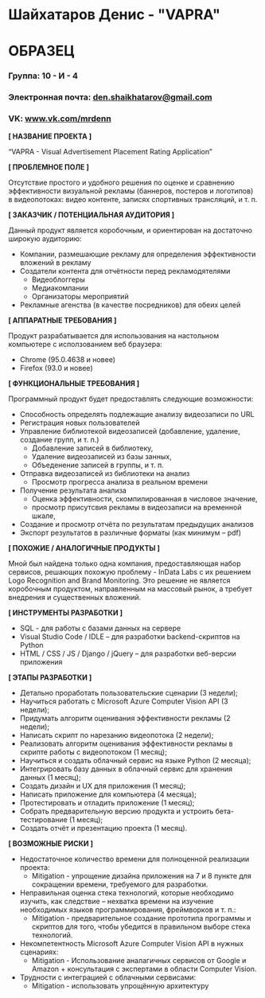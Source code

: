 # Шайхатаров Денис - "VAPRA"
# ОБРАЗЕЦ

### Группа: 10 - И - 4
### Электронная почта: den.shaikhatarov@gmail.com
### VK: www.vk.com/mrdenn

**[ НАЗВАНИЕ ПРОЕКТА ]**

“VAPRA - Visual Advertisement Placement Rating Application”

**[ ПРОБЛЕМНОЕ ПОЛЕ ]**

Отсутствие простого и удобного решения по оценке и сравнению эффективности визуальной рекламы (баннеров, постеров и логотипов) в видеопотоках: видео контенте, записях спортивных трансляций, и т. п.

**[ ЗАКАЗЧИК / ПОТЕНЦИАЛЬНАЯ АУДИТОРИЯ ]**

Данный продукт является коробочным, и ориентирован на достаточно широкую аудиторию:
* Компании, размешающие рекламу для определения эффективности вложений в рекламу 
* Создатели контента для отчётности перед рекламодятелями
  * Видеоблоггеры
  * Медиакомпании
  * Организаторы мероприятий
* Рекламные агенства (в качестве посредников) для обеих целей 

**[ АППАРАТНЫЕ ТРЕБОВАНИЯ ]** 

Продукт разрабатывается для использования на настольном компьютере с исползованием веб браузера:
* Chrome (95.0.4638 и новее)
* Firefox (93.0 и новее)

**[ ФУНКЦИОНАЛЬНЫЕ ТРЕБОВАНИЯ ]**

Программный продукт будет предоставлять следующие возможности:
* Способность определять подлежащие анализу видеозаписи по URL
* Регистрация новых пользователей
* Управление библиотекой видеозаписей (добавление, удаление, создание групп, и т. п.)
  * Добавление записей в библиотеку,
  * Удаление видеозаписей из базы занных,
  * Объеденение записей в группы, и т. п.
* Отправка видеозаписей из библиотеки на анализ
  * Просмотр прогресса анализа в реальном времени
* Получение результата анализа
  * Оценка эффективности, скомпилированная в числовое значение,
  * просмотр присутсвия рекламы в видеозаписи на временной шкале,
* Создание и просмотр отчёта по результатам предыдущих анализов
* Экспорт результатов в различные форматы (как минимум – pdf)

**[ ПОХОЖИЕ / АНАЛОГИЧНЫЕ ПРОДУКТЫ ]**

Мной был найдена только одна компания, предоставляющая набор сервисов, решающих похожую проблему - InData Labs с их решением Logo Recognition and Brand Monitoring. Это решение не является коробочным продуктом, направленным на массовый рынок, а требует внедрения и существенных вложений.

**[ ИНСТРУМЕНТЫ РАЗРАБОТКИ ]**
* SQL - для работы с базами данных на сервере
* Visual Studio Code / IDLE  – для разработки backend-скриптов на Python
*	HTML / CSS / JS / Django / jQuery – для разработки веб-версии приложения

**[ ЭТАПЫ РАЗРАБОТКИ ]**

*	Детально проработать пользовательские сценарии (3 недели);
*	Научиться работать с Microsoft Azure Computer Vision API (3 недели);
*	Придумать алгоритм оценивания эффективности рекламы (2 недели);
*	Написать скрипт по нарезанию видеопотока (2 недели);
* Реализовать алгоритм оценивания эффективности рекламы в скрипте работы с видеопотоком (1 месяц);
* Научиться и создать облачный сервис на языке Python (2 месяца);
* Интегрировать базу данных в облачный сервис для хранения данных (1 месяц);
* Создать дизайн и UX для приложения (1 месяц);
* Написать приложение для компьютера (4 месяца);
* Протестировать и отладить приложение (1 месяц);
* Собрать предварительную версию продукта и устроить бета-тестирование (1 месяц);
* Создать отчёт и презентацию проекта (1 месяц).

**[ ВОЗМОЖНЫЕ РИСКИ ]**

* Недостаточное количество времени для полноценной реализации проекта:
  - Mitigation - упрощение дизайна приложения на 7 и 8 пункте для сокращении времени, требуемого для разработки.
* Неправильная оценка стека технологий, которые необходимо изучить, как следствие – нехватка времени на изучение необходимых языков программирования, фреймворков и т. п.:
  - Mitigation - предварительное создание прототипа программы и скриптов для того, чтобы убедится в правильном выборе стека технологий.
* Некомпетентность Microsoft Azure Computer Vision API в нужных сценариях:
  - Mitigation - Использование аналагичных сервисов от Google и Amazon + консультация с экспертами в области Computer Vision.
* Трудности с интеграцией с облачными сервисами:
  - Mitigation - использовать упрощённую архитектуру
